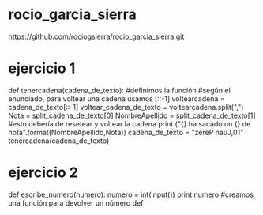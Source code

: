 # rocio_garcia_sierra

https://github.com/rociogsierra/rocio_garcia_sierra.git

# ejercicio 1

def tenercadena(cadena_de_texto):
#definimos la función
#según el enunciado, para voltear una cadena usamos [::-1]
voltearcadena = cadena_de_texto[::-1]
voltear_cadena_de_texto = voltearcadena.split(",")
Nota = split_cadena_de_texto[0]
NombreApellido = split_cadena_de_texto[1]
#esto debería de resetear y voltear la cadena
print ("{} ha sacado un {} de nota".format(NombreApellido,Nota))
cadena_de_texto = "zeréP nauJ,01"
tenercadena(cadena_de_texto)
    
    
# ejercicio 2    

def escribe_numero(numero):
numero = int(input())
print numero
#creamos una función para devolver un número
def


